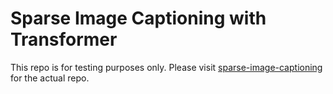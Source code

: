 # Sparse Image Captioning with Transformer

This repo is for testing purposes only. Please visit [sparse-image-captioning](https://github.com/jiahuei/sparse-image-captioning) for the actual repo.

